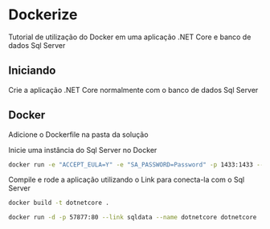 # Dockerize

Tutorial de utilização do Docker em uma aplicação .NET Core e banco de dados Sql Server

## Iniciando

Crie a aplicação .NET Core normalmente com o banco de dados Sql Server

## Docker

Adicione o Dockerfile na pasta da solução

Inicie uma instância do Sql Server no Docker

```sh
docker run -e "ACCEPT_EULA=Y" -e "SA_PASSWORD=Password" -p 1433:1433 --name sqldata -d microsoft/mssql-server-linux
```

Compile e rode a aplicação utilizando o Link para conecta-la com o Sql Server

```sh
docker build -t dotnetcore .

docker run -d -p 57877:80 --link sqldata --name dotnetcore dotnetcore
```